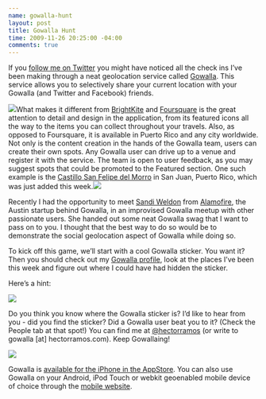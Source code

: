 ```yaml
--- 
name: gowalla-hunt
layout: post
title: Gowalla Hunt
time: 2009-11-26 20:25:00 -04:00
comments: true
---
```

If you [follow me on Twitter](http://www.twitter.com/hectorramos) you might have noticed all the check ins I’ve been making through a neat geolocation service called [Gowalla](http://www.gowalla.com). This service allows you to selectively share your current location with your Gowalla (and Twitter and Facebook) friends.

![](http://c185824.r24.cf1.rackcdn.com/logo-footer.png)What makes it different from [BrightKite](http://www.brightkite.com) and [Foursquare](http://foursquare.com/) is the great attention to detail and design in the application, from its featured icons all the way to the items you can collect throughout your travels. Also, as opposed to Foursquare, it is available in Puerto Rico and any city worldwide. Not only is the content creation in the hands of the Gowalla team, users can create their own spots. Any Gowalla user can drive up to a venue and register it with the service. The team is open to user feedback, as you may suggest spots that could be promoted to the Featured section. One such example is the [Castillo San Felipe del Morro](http://gowalla.com/spots/109899) in San Juan, Puerto Rico, which was just added this week.![](http://c185824.r24.cf1.rackcdn.com/109899-471f93a8167f8ed4c279b9c3cbce073e.png)

Recently I had the opportunity to meet [Sandi Weldon](http://www.twitter.com/sanlei) from [Alamofire](http://alamofire.com/), the Austin startup behind Gowalla, in an improvised Gowalla meetup with other passionate users. She handed out some neat Gowalla swag that I want to pass on to you. I thought that the best way to do so would be to demonstrate the social geolocation aspect of Gowalla while doing so.

To kick off this game, we’ll start with a cool Gowalla sticker. You want it? Then you should check out my [Gowalla profile](http://gowalla.com/users/hramos), look at the places I’ve been this week and figure out where I could have had hidden the sticker.

Here’s a hint:

![](http://c185824.r24.cf1.rackcdn.com/3835484-3374460-thumbnail.jpg)

Do you think you know where the Gowalla sticker is? I’d like to hear from you - did you find the sticker? Did a Gowalla user beat you to it? (Check the People tab at that spot!) You can find me at [@hectorramos](http://www.twitter.com/hectorramos) (or write to gowalla [at] hectorramos.com). Keep Gowallaing!

[![](http://c185824.r24.cf1.rackcdn.com/3835484-3374492-thumbnail.jpg)](http://c185824.r24.cf1.rackcdn.com/photo%202.jpg)

Gowalla is [available for the iPhone in the AppStore](http://www.itunes.com/app/Gowalla). You can also use Gowalla on your Android, iPod Touch or webkit geoenabled mobile device of choice through the [mobile website](http://m.gowalla.com).